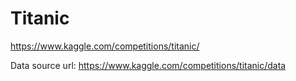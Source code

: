 # Titanic
https://www.kaggle.com/competitions/titanic/


Data source url: https://www.kaggle.com/competitions/titanic/data